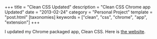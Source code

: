 +++
title = "Clean CSS Updated"
description = "Clean CSS Chrome app Updated"
date = "2013-02-24"
category = "Personal Project"
template = "post.html"
[taxonomies]
keywords = ["clean", "css", "chrome", "app", "extension"]
+++

I updated my Chrome packaged app, Clean CSS. Here is [the website](http://james2doyle.github.com/clean-css-chrome-app/ "Clean CSS Chrome App").
